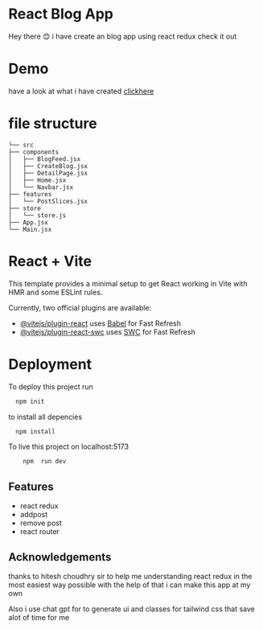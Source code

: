 
# React Blog App
Hey there 😊
i have create an blog app using react redux check it out 

# Demo
have a look at what i have created
[clickhere](https://redux-blog-app-eight.vercel.app/)

#  file structure 



    └── src
    ├── components
    │   ├── BlogFeed.jsx
    │   ├── CreateBlog.jsx
    │   ├── DetailPage.jsx
    │   ├── Home.jsx
    │   └── Navbar.jsx
    ├── features
    │   └── PostSlices.jsx
    ├── store
    │   └── store.js
    ├── App.jsx
    └── Main.jsx


# React + Vite

This template provides a minimal setup to get React working in Vite with HMR and some ESLint rules.

Currently, two official plugins are available:

- [@vitejs/plugin-react](https://github.com/vitejs/vite-plugin-react/blob/main/packages/plugin-react/README.md) uses [Babel](https://babeljs.io/) for Fast Refresh
- [@vitejs/plugin-react-swc](https://github.com/vitejs/vite-plugin-react-swc) uses [SWC](https://swc.rs/) for Fast Refresh


# Deployment

To deploy this project run

```bash
  npm init
```

to install all depencies
```bash
  npm install
```

To live this project on localhost:5173

```bash
    npm  run dev
```

## Features

- react redux
- addpost
- remove post
- react router


## Acknowledgements

thanks to hitesh choudhry sir to help me understanding react redux in the most easiest way possible with the help of that i can make this app at my own 

Also i use chat gpt for to generate ui and classes for tailwind css that save alot of time for me
